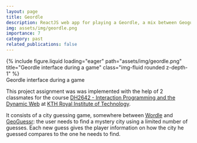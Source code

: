 ```yaml
---
layout: page
title: Geordle
description: ReactJS web app for playing a Geordle, a mix between Geoguessr and Wordle
img: assets/img/geordle.png
importance: 7
category: past
related_publications: false
---
```

<div class="row">
    <div class="col-sm mt-3 mt-md-0">
        {% include figure.liquid loading="eager" path="assets/img/geordle.png" title="Geordle interface during a game" class="img-fluid rounded z-depth-1" %}
    </div>
</div>
<div class="caption">
    Geordle interface during a game
</div>

This project assignment was was implemented with the help of 2 classmates for the course [DH2642 - Interaction Programming and the Dynamic Web](https://www.kth.se/student/kurser/kurs/DH2642?l=en) at [KTH Royal Institute of Technology](kth.se).

It consists of a city guessing game, somewhere between [Wordle](https://www.nytimes.com/games/wordle/index.html) and [GeoGuessr](https://www.geoguessr.com/): the user needs to find a mystery city using a limited number of guesses. Each new guess gives the player information on how the city he guessed compares to the one he needs to find.

